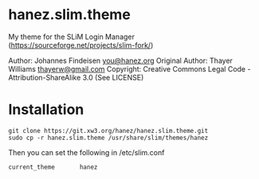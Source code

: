 # hanez.slim.theme

My theme for the SLiM Login Manager (https://sourceforge.net/projects/slim-fork/)

Author: Johannes Findeisen <you@hanez.org>
Original Author: Thayer Williams <thayerw@gmail.com> 
Copyright: Creative Commons Legal Code - Attribution-ShareAlike 3.0 (See LICENSE)

# Installation

```
git clone https://git.xw3.org/hanez/hanez.slim.theme.git
sudo cp -r hanez.slim.theme /usr/share/slim/themes/hanez
```

Then you can set the following in /etc/slim.conf
```
current_theme       hanez
```

